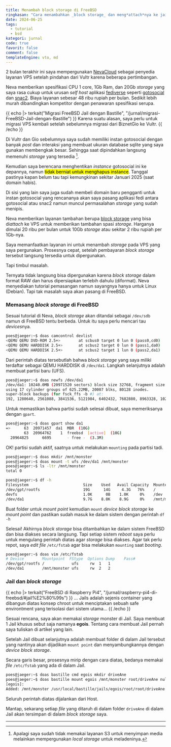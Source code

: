```yaml
---
title: Menambah block storage di FreeBSD
ringkasan: "Cara menambahkan _block storage_ dan meng*attach*nya ke jail di FreeBSD"
date: 2024-06-25
tags:
  - tutorial
  - bsd
kategori: jurnal
code: true
favorit: false
comment: false
templateEngine: vto, md
---
```


2 bulan terakhir ini saya mempergunakan [NevaCloud](https://nevacloud.com/) sebagai penyedia layanan VPS setelah pindahan dari Vultr karena beberapa pertimbangan.

Neva memberikan spesifikasi CPU 1 core, 1Gb Ram, dan 20Gb _storage_ yang saya rasa cukup untuk urusan _self host_ aplikasi [fediverse](https://en.wikipedia.org/wiki/Fediverse) seperti [gotosocial](https://github.com/superseriousbusiness/gotosocial) dan [snac2](https://codeberg.org/grunfink/snac2). Biaya layanan sebesar 48 ribu rupiah per bulan. Sedikit lebih murah dibandingkan kompetitor dengan penawaran spesifikasi serupa.

{{ echo |> terkait("Migrasi FreeBSD Jail dengan Bastille", "/jurnal/migrasi-FreeBSD-Jail-dengan-Bastille") }}
Karena suatu alasan, saya perlu untuk migrasi VPS kembali setelah sebelumnya migrasi dari BiznetGio ke Vultr.
{{ /echo }}

Di Vultr dan Gio sebelumnya saya sudah memiliki instan gotosocial dengan banyak _post_ dan interaksi yang membuat ukuran database sqlite yang saya gunakan membengkak besar. Sehingga saat dipindahkan langsung memenuhi _storage_ yang tersedia [^1].

Kemudian saya berencana menghentikan _instance_ gotosocial ini ke depannya, namun <mark>tidak berniat untuk menghapus instance</mark>. Tanggal pastinya kapan belum tau tapi kemungkinan sekitar Januari 2025 (saat domain habis).

Di sisi yang lain saya juga sudah membeli domain baru pengganti untuk instan gotosocial yang rencananya akan saya pasang aplikasi fedi antara gotosocial atau snac2 namun muncul permasalahan _storage_ yang sudah menipis.

Neva memberikan layanan tambahan berupa [block storage](https://nevacloud.com/block-storage/) yang bisa di*attach* ke VPS untuk memberikan tambahan spasi _storage_. Harganya dimulai 20 ribu per bulan untuk 10Gb _storage_ atau sekitar 2 ribu rupiah per 1Gb-nya.

Saya memanfaatkan layanan ini untuk menambah _storage_ pada VPS yang saya pergunakan. Prosesnya cepat, setelah pembayaran _block storage_ tersebut langsung tersedia untuk dipergunakan.

Tapi timbul masalah.

Ternyata tidak langsung bisa dipergunakan karena _block storage_ dalam format RAW dan harus dipersiapkan terlebih dahulu (diformat). Neva menyediakan tutorial pemasangan namun sayangnya hanya untuk Linux (Debian). Tapi tak masalah saya akan pasang di FreeBSD.

### Memasang _block storage_ di FreeBSD

Sesuai tutorial di Neva, _block storage_ akan ditandai sebagai `/dev/sdb` namun di FreeBSD tentu berbeda. Untuk itu saya perlu mencari tau *devices*nya.

```bash
poes@jaeger:~$ doas camcontrol devlist
<QEMU QEMU DVD-ROM 2.5+>        at scbus0 target 0 lun 0 (pass0,cd0)
<QEMU QEMU HARDDISK 2.5+>       at scbus2 target 0 lun 0 (pass1,da0)
<QEMU QEMU HARDDISK 2.5+>       at scbus2 target 1 lun 0 (pass2,da1)
```

Dari perintah diatas tersebutlah bahwa _block storage_ yang saya miliki terdaftar sebagai QEMU HARDDISK di `/dev/da1`. Langkah selanjutnya adalah membuat partisi baru (UFS).

```bash
poes@jaeger:~$ doas newfs /dev/da1
/dev/da1: 10240.0MB (20971520 sectors) block size 32768, fragment size 4096
using 17 cylinder groups of 625.22MB, 20007 blks, 80128 inodes.
super-block backups (for fsck_ffs -b #) at:
192, 1280640, 2561088, 3841536, 5121984, 6402432, 7682880, 8963328, 10243776, 11524224, 12804672, 14085120, 15365568, 16646016, 17926464, 19206912, 20487360
```

Untuk memastikan bahwa partisi sudah selesai dibuat, saya memeriksanya dengan `gpart`.

```bash
poes@jaeger:~$ doas gpart show da1
=>      63  20971457  da1  MBR  (10G)
        63  20964762    1  freebsd  [active]  (10G)
  20964825      6695       - free -  (3.3M)
```

OK! partisi sudah aktif, saatnya untuk melakukan `mounting` pada partisi tadi.

```bash
poes@jaeger:~$ doas mkdir /mnt/monster
poes@jaeger:~$ doas mount -t ufs /dev/da1 /mnt/monster
poes@jaeger:~$ ls -ltr /mnt/monster
total 0

poes@jaeger:~$ df -h
Filesystem                        Size    Used   Avail Capacity  Mounted on
/dev/gpt/rootfs                   19G      14G     4.3G   76%    /
devfs                             1.0K      0B    1.0K     0%    /dev
/dev/da1                          9.7G    8.0K    8.9G     0%    /mnt/monster
```

<aside>
Buat folder untuk <i>mount point</i> kemudian <code>mount</code> <i>device block storage</i> ke <i>mount point</i> dan pastikan sudah masuk ke dalam sistem dengan perintah <code>df -h</code>
</aside>

Selesai! Akhirnya _block storage_ bisa ditambahkan ke dalam sistem FreeBSD dan bisa diakses secara langsung. Tapi setiap sistem _reboot_ saya perlu untuk mengulang perintah diatas agar _storage_ bisa diakses. Agar tak perlu repot, saya _edit file_ `/etc/fstab` agar bisa melakukan `mounting` saat _booting_.

```bash
poes@jaeger:~$ doas vim /etc/fstab
# Device        Mountpoint  FStype  Options Dump    Pass#
/dev/gpt/rootfs /            ufs     rw  1   1
/dev/da1        /mnt/monster ufs     rw  2   2
```

### Jail dan _block storage_

{{ echo |> terkait("FreeBSD di Raspberry Pi4", "/jurnal/raspberry-pi4-di-freebsd/#jail%E2%80%99s") }}
... Jails adalah sejenis container yang dibangun diatas konsep chroot untuk menciptakan sebuah safe environtment yang terisolasi dari sistem utama...
{{ /echo }}

Sesuai rencana, saya akan memakai _storage_ monster di Jail. Saya membuat 1 Jail khusus sebut saja namanya **egois**. Tentang cara membuat Jail pernah saya tuliskan di artikel yang lain.

Setelah Jail dibuat selanjutnya adalah membuat folder di dalam Jail tersebut yang nantinya akan dijadikan `mount point` dan menyambungkannya dengan _device block storage_.

Secara garis besar, prosesnya mirip dengan cara diatas, bedanya memakai _file_ `/etc/fstab` yang ada di dalam Jail.

```bash
poes@jaeger:~$ doas bastille cmd egois mkdir driveAne
poes@jaeger:~$ doas bastille mount egois /mnt/monster root/driveAne nullfs rw 0 0
[egois]:
Added: /mnt/monster /usr/local/bastille/jails/egois/root/root/driveAne nullfs rw 0 0
```

<aside>
Seluruh perintah diatas dijalankan dari Host.
</aside>

Mantap, sekarang setiap _file_ yang ditaruh di dalam folder `driveAne` di dalam Jail akan tersimpan di dalam _block storage_ saya.

---

[^1]: Apalagi saya sudah tidak memakai layanan S3 untuk menyimpan media melainkan mempergunakan _local storage_ untuk meladeninya.
